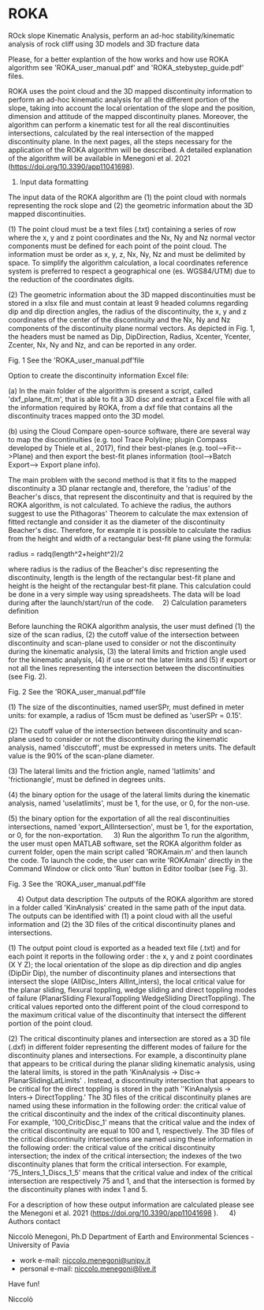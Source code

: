 # ROKA
ROck slope Kinematic Analysis, perform an ad-hoc stability/kinematic analysis of rock cliff using 3D models and 3D fracture data


Please, for a better explantion of the how works and how use ROKA algorithm see 'ROKA_user_manual.pdf' and 'ROKA_stebystep_guide.pdf' files.

ROKA uses the point cloud and the 3D mapped discontinuity information to perform an ad-hoc kinematic analysis for all the different portion of the slope, taking into account the local orientation of the slope and the position, dimension and attitude of the mapped discontinuity planes.
Moreover, the algorithm can perform a kinematic test for all the real discontinuities intersections, calculated by the real intersection of the mapped discontinuity plane.
In the next pages, all the steps necessary for the application of the ROKA algorithm will be described.
A detailed explanation of the algorithm will be available in Menegoni et al. 2021 (https://doi.org/10.3390/app11041698).
 
1) Input data formatting

The input data of the ROKA algorithm are (1) the point cloud with normals representing the rock slope and (2) the geometric information about the 3D mapped discontinuities.

(1) The point cloud must be a text files (.txt) containing a series of row where the x, y and z point coordinates and the Nx, Ny and Nz normal vector components must be defined for each point of the point cloud. The information must be order as x, y, z, Nx, Ny, Nz and must be delimited by space. To simplify the algorithm calculation, a local coordinates reference system is preferred to respect a geographical one (es. WGS84/UTM) due to the reduction of the coordinates digits.

(2) The geometric information about the 3D mapped discontinuities must be stored in a xlsx file and must contain at least 9 headed columns regarding dip and dip direction angles, the radius of the discontinuity, the x, y and z coordinates of the center of the discontinuity and the Nx, Ny and Nz components of the discontinuity plane normal vectors. As depicted in Fig. 1, the headers must be named as Dip, DipDirection, Radius, Xcenter, Ycenter, Zcenter, Nx, Ny and Nz, and can be reported in any order.

 
Fig. 1 See the 'ROKA_user_manual.pdf'file

Option to create the discontinuity information Excel file:

(a) In the main folder of the algorithm is present a script, called 'dxf_plane_fit.m', that is able to fit a 3D disc and extract a Excel file with all the information required by ROKA, from a dxf file that contains all the discontinuity traces mapped onto the 3D model.

(b) using the Cloud Compare open-source software, there are several way to map the discontinuities (e.g. tool Trace Polyline; plugin Compass developed by Thiele et al., 2017), find their best-planes (e.g. tool-->Fit-->Plane) and then export the best-fit planes information (tool-->Batch Export--> Export plane info).

The main problem with the second method is that it fits to the mapped discontinuity a 3D planar rectangle and, therefore, the 'radius' of the Beacher's discs, that represent the discontinuity and that is required by the ROKA algorithm, is not calculated. To achieve the radius, the authors suggest to use the Pithagoras' Theorem to calculate the max extension of fitted rectangle and consider it as the diameter of the discontinuity Beacher's disc. Therefore, for example it is possible to calculate the radius from the height and width of a rectangular best-fit plane using the formula:

radius = radq(length^2+height^2)/2

where radius is the radius of the Beacher's disc representing the discontinuity, length is the length of the rectangular best-fit plane and height is the height of the rectangular best-fit plane. This calculation could be done in a very simple way using spreadsheets.
The data will be load during after the launch/start/run of the code. 
2) Calculation parameters definition

Before launching the ROKA algorithm analysis, the user must defined (1) the size of the scan radius, (2) the cutoff value of the intersection between discontinuity and scan-plane used to consider or not the discontinuity during the kinematic analysis, (3) the lateral limits and friction angle used for the kinematic analysis, (4) if use or not the later limits and (5) if export or not all the lines representing the intersection between the discontinuities (see Fig. 2).
 
Fig. 2 See the 'ROKA_user_manual.pdf'file

(1) The size of the discontinuities, named userSPr, must defined in meter units: for example, a radius of 15cm must be defined as 'userSPr = 0.15'.

(2) The cutoff value of the intersection between discontinuity and scan-plane used to consider or not the discontinuity during the kinematic analysis, named 'disccutoff', must be expressed in meters units. The default value is the 90% of the scan-plane diameter.
	
(3) The lateral limits and the friction angle, named 'latlimits' and 'frictionangle', must be defined in degrees units.

(4) the binary option for the usage of the lateral limits during the kinematic analysis, named 'uselatlimits', must be 1, for the use, or 0, for the non-use.

(5) the binary option for the exportation of all the real discontinuities intersections, named 'export_AllIntersection', must be 1, for the exportation, or 0, for the non-exportation.
 
3) Run the algorithm
To run the algorithm, the user must open MATLAB software, set the ROKA algorithm folder as current folder, open the main script called 'ROKAmain.m' and then launch the code.
To launch the code, the user can write 'ROKAmain' directly in the Command Window or click onto 'Run' button in Editor toolbar (see Fig. 3).

 
Fig. 3 See the 'ROKA_user_manual.pdf'file

 
4) Output data description
The outputs of the ROKA algorithm are stored in a folder called 'KinAnalysis' created in the same path of the input data. The outputs can be identified with (1) a point cloud with all the useful information and (2) the 3D files of the critical discontinuity planes and intersections.

(1) The output point cloud is exported as a headed text file (.txt) and for each point it reports  in the following order : the x, y and z point coordinates (X Y Z); the local orientation of the slope as dip direction and dip angles (DipDir Dip), the number of discontinuity planes and intersections that intersect the slope (AllDisc_Inters AllInt_inters), the local critical value for the planar sliding, flexural toppling, wedge sliding and direct toppling modes of failure (PlanarSliding FlexuralToppling WedgeSliding DirectToppling).
The critical values reported onto the different point of the cloud correspond to the maximum critical value of the discontinuity that intersect the different portion of the point cloud.

(2) The critical discontinuity planes and intersection are stored as a 3D file (.dxf) in different folder representing the different modes of failure for the discontinuity planes and intersections. For example, a discontinuity plane that appears to be critical during the planar sliding kinematic analysis, using the lateral limits, is stored in the path 'KinAnalysis → Disc→ PlanarSlidingLatLimits' . Instead, a discontinuity intersection that appears to be critical for the direct toppling is stored in the path ''KinAnalysis → Inters→ DirectToppling.'
The 3D files of the critical discontinuity planes are named using these information in the following order: the critical value of the critical discontinuity and the index of the  critical discontinuity planes. For example, '100_CriticDisc_1' means that the critical value and the index of the critical discontinuity  are equal to 100 and 1, respectively.
The 3D files of the critical discontinuity intersections are named using these information in the following order: the critical value of the critical discontinuity intersection; the index of the critical intersection; the indexes of the two discontinuity planes that form the critical intersection. For example, '75_Inters_1_Discs_1_5' means that the critical value and index of the critical intersection are respectively 75 and 1, and that the intersection is formed by the discontinuity planes with index 1 and 5.

For a description of how these output information are calculated please see the Menegoni et al. 2021 (https://doi.org/10.3390/app11041698 ).
 
 4) Authors contact

Niccolò Menegoni, Ph.D
Department of Earth and Environmental Sciences - University of Pavia
- work e-mail: niccolo.menegoni@unipv.it 
- personal e-mail: niccolo.menegoni@live.it 

Have fun!

Niccolò
